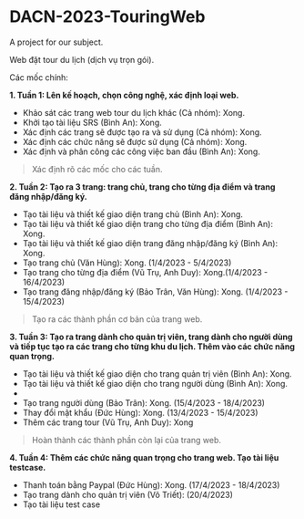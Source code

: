 # DACN-2023-TouringWeb
A project for our subject.

Web đặt tour du lịch (dịch vụ trọn gói).


Các mốc chính:

**1. Tuần 1: Lên kế hoạch, chọn công nghệ, xác định loại web.**
 - Khảo sát các trang web tour du lịch khác (Cả nhóm): Xong.
 - Khởi tạo tài liệu SRS (Bình An): Xong.
 - Xác định các trang sẽ được tạo ra và sử dụng (Cả nhóm): Xong.
 - Xác định các chức năng sẽ được sử dụng (Cả nhóm): Xong.
 - Xác định và phân công các công việc ban đầu (Bình An): Xong.
 >Xác định rõ các mốc cho các tuần.
 
**2. Tuần 2: Tạo ra 3 trang: trang chủ, trang cho từng địa điểm và trang đăng nhập/đăng ký.**
 - Tạo tài liệu và thiết kế giao diện trang chủ (Bình An): Xong.
 - Tạo tài liệu và thiết kế giao diện trang cho từng địa điểm (Bình An): Xong.
 - Tạo tài liệu và thiết kế giao diện trang đăng nhập/đăng ký (Bình An): Xong.
 - Tạo trang chủ (Văn Hùng): Xong. (1/4/2023 - 5/4/2023)
 - Tạo trang cho từng địa điểm (Vũ Trụ, Anh Duy): Xong.(1/4/2023 - 16/4/2023)
 - Tạo trang đăng nhập/đăng ký (Bảo Trân, Văn Hùng): Xong. (1/4/2023 - 15/4/2023)
 >Tạo ra các thành phần cơ bản của trang web.
 
 **3. Tuần 3: Tạo ra trang dành cho quản trị viên, trang dành cho người dùng và tiếp tục tạo ra các trang cho từng khu du lịch. Thêm vào các chức năng quan trọng.**
 - Tạo tài liệu và thiết kế giao diện cho trang quản trị viên (Bình An): Xong.
 - Tạo tài liệu và thiết kế giao diện cho trang người dùng (Bình An): Xong.
 -
 - Tạo trang người dùng (Bảo Trân): Xong. (15/4/2023 - 18/4/2023)
 - Thay đổi mật khẩu (Đức Hùng): Xong. (13/4/2023 - 15/4/2023)
 - Thêm các trang tour (Vũ Trụ, Anh Duy): Xong
 >Hoàn thành các thành phần còn lại của trang web.
 
 **4. Tuần 4: Thêm các chức năng quan trọng cho trang web. Tạo tài liệu testcase.**
 - Thanh toán bằng Paypal (Đức Hùng): Xong. (17/4/2023 - 18/4/2023)
 - Tạo trang dành cho quản trị viên (Võ Triết): (20/4/2023)
 - Tạo tài liệu test case
 
